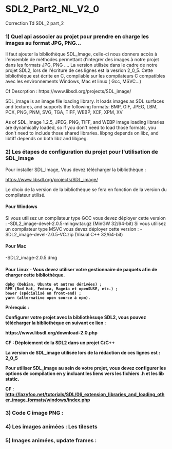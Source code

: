 # SDL2_Part2_NL_V2_0
Correction Td SDL_2 part_2

<h3>1) Quel api associer au projet pour prendre en charge les images au format JPG, PNG...</h3>

<p>Il faut ajouter la bibliothèque SDL_Image, celle-ci nous donnera accès à l'ensemble de méthodes permettant d'integrer des images à notre projet dans les formats JPG, PNG ....
La version utilisée dans le cadre de notre projet SDL2, lors de l'écriture de ces lignes est la vesrion 2_0_5.
Cette bibliothèque est écrite en C, compilable sur les compilateurs C compatibles avec les environnements Windows, Mac et linux ( Gcc, MSVC...) <p>

<p>Cf Descrption :  https://www.libsdl.org/projects/SDL_image/</p>

 <p>SDL_image is an image file loading library.
It loads images as SDL surfaces and textures, and supports the following formats: BMP, GIF, JPEG, LBM, PCX, PNG, PNM, SVG, TGA, TIFF, WEBP, XCF, XPM, XV</p>

<p>As of SDL_image 1.2.5, JPEG, PNG, TIFF, and WEBP image loading libraries are dynamically loaded, so if you don't need to load those formats, you don't need to include those shared libraries. libpng depends on libz, and libtiff depends on both libz and libjpeg.<p/>


<h3>2) Les étapes de configuration du projet pour l'utilisation de SDL_image</h3>

Pour installer SDL_Image, Vous devez télécharger la bibliothèque :

  https://www.libsdl.org/projects/SDL_image/

Le choix de la version de la bibliothèque se fera en fonction de la version du compilateur utilisé.
<h4>Pour Windows</h4>
 Si vous utilisez un compilateur type GCC vous devez déployer cette version : 
    -SDL2_image-devel-2.0.5-mingw.tar.gz (MinGW 32/64-bit)
 Si vous utilisez un compilateur type MSVC vous devez déployer cette version :
    -SDL2_image-devel-2.0.5-VC.zip (Visual C++ 32/64-bit)
    
 <h4>Pour Mac</h4>
    -SDL2_image-2.0.5.dmg
  
 <h4>Pour Linux</4>
    - Vous devez utiliser votre gestionnaire de paquets afin de charger cette bibliothèque.
    
    dpkg (Debian, Ubuntu et autres dérivées) ;
    RPM (Red Hat, Fedora, Mageia et openSUSE, etc.) ;
    bower (spécialisé en front-end) ; 
    yarn (alternative open source à npm).

<p> Prérequis :</p>
<p> Configurer votre projet avec la bibliothèsuqe SDL2, vous pouvez télécharger la bibliothèque en suivant ce lien : </p>
    https://www.libsdl.org/download-2.0.php
 <p>CF : Déploiement de la SDL2 dans un projet C/C++</p>

<p>La version de SDL_image utilisée lors de la rédaction de ces lignes est : 2_0_5</p>

Pour utiliser SDL_image au sein de votre projet, vous devez configurer les options de compilation en y incluant les liens vers les fichiers .h et les lib static.

CF : http://lazyfoo.net/tutorials/SDL/06_extension_libraries_and_loading_other_image_formats/windows/index.php


<h3>3) Code C image PNG :</h3> 

<h3>4) Les images animées : Les tilesets </h3>


<h3>5) Images animées, update frames : </h3>





